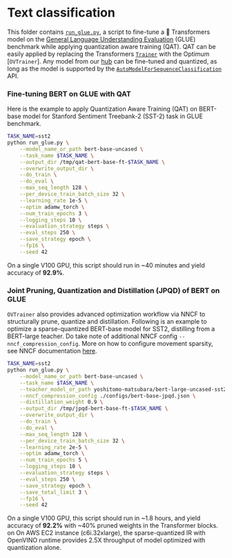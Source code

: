 <!---
Copyright 2023 The HuggingFace Team. All rights reserved.

Licensed under the Apache License, Version 2.0 (the "License");
you may not use this file except in compliance with the License.
You may obtain a copy of the License at

    http://www.apache.org/licenses/LICENSE-2.0

Unless required by applicable law or agreed to in writing, software
distributed under the License is distributed on an "AS IS" BASIS,
WITHOUT WARRANTIES OR CONDITIONS OF ANY KIND, either express or implied.
See the License for the specific language governing permissions and
limitations under the License.
-->

# Text classification

This folder contains [`run_glue.py`](https://github.com/huggingface/optimum/blob/main/examples/openvino/text-classification/run_glue.py), a script to fine-tune a 🤗 Transformers model on the [General Language Understanding Evaluation](https://gluebenchmark.com/) (GLUE) benchmark while applying quantization aware training (QAT). QAT can be easily applied by replacing the Transformers [`Trainer`](https://huggingface.co/docs/transformers/main/en/main_classes/trainer#trainer) with the Optimum [`OVTrainer`]. Any model from our [hub](https://huggingface.co/models) can be fine-tuned and quantized, as long as the model is supported by the [`AutoModelForSequenceClassification`](https://huggingface.co/docs/transformers/main/en/model_doc/auto#transformers.AutoModelForSequenceClassification) API.

### Fine-tuning BERT on GLUE with QAT

Here is the example to apply Quantization Aware Training (QAT) on BERT-base model for Stanford Sentiment Treebank-2 (SST-2) task in GLUE benchmark.

```bash
TASK_NAME=sst2
python run_glue.py \
    --model_name_or_path bert-base-uncased \
    --task_name $TASK_NAME \
    --output_dir /tmp/qat-bert-base-ft-$TASK_NAME \
    --overwrite_output_dir \
    --do_train \
    --do_eval \
    --max_seq_length 128 \
    --per_device_train_batch_size 32 \
    --learning_rate 1e-5 \
    --optim adamw_torch \
    --num_train_epochs 3 \
    --logging_steps 10 \
    --evaluation_strategy steps \
    --eval_steps 250 \
    --save_strategy epoch \
    --fp16 \
    --seed 42
```

On a single V100 GPU, this script should run in ~40 minutes and yield accuracy of **92.9%**.

### Joint Pruning, Quantization and Distillation (JPQD) of BERT on GLUE

`OVTrainer` also provides advanced optimization workflow via NNCF to structurally prune, quantize and distillation. Following is an example to optimize a sparse-quantized BERT-base model for SST2, distilling from a BERT-large teacher. Do take note of additional NNCF config `--nncf_compression_config`.
More on how to configure movement sparsity, see NNCF documentation [here](https://github.com/openvinotoolkit/nncf/blob/develop/nncf/experimental/torch/sparsity/movement/MovementSparsity.md).

```bash
TASK_NAME=sst2
python run_glue.py \
    --model_name_or_path bert-base-uncased \
    --task_name $TASK_NAME \
    --teacher_model_or_path yoshitomo-matsubara/bert-large-uncased-sst2 \
    --nncf_compression_config ./configs/bert-base-jpqd.json \
    --distillation_weight 0.9 \
    --output_dir /tmp/jpqd-bert-base-ft-$TASK_NAME \
    --overwrite_output_dir \
    --do_train \
    --do_eval \
    --max_seq_length 128 \
    --per_device_train_batch_size 32 \
    --learning_rate 2e-5 \
    --optim adamw_torch \
    --num_train_epochs 5 \
    --logging_steps 10 \
    --evaluation_strategy steps \
    --eval_steps 250 \
    --save_strategy epoch \
    --save_total_limit 3 \
    --fp16 \
    --seed 42
```

On a single V100 GPU, this script should run in ~1.8 hours, and yield accuracy of **92.2%** with ~40% pruned weights in the Transformer blocks. on On AWS EC2 instance (c6i.32xlarge), the sparse-quantized IR with OpenVINO runtime provides 2.5X throughput of model optimized with quantization alone. 
